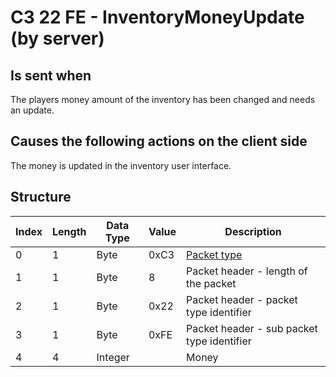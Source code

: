 # C3 22 FE - InventoryMoneyUpdate (by server)

## Is sent when

The players money amount of the inventory has been changed and needs an update.

## Causes the following actions on the client side

The money is updated in the inventory user interface.

## Structure

| Index | Length | Data Type | Value | Description |
|-------|--------|-----------|-------|-------------|
| 0 | 1 |   Byte   | 0xC3  | [Packet type](PacketTypes.md) |
| 1 | 1 |    Byte   |   8   | Packet header - length of the packet |
| 2 | 1 |    Byte   | 0x22  | Packet header - packet type identifier |
| 3 | 1 |    Byte   | 0xFE  | Packet header - sub packet type identifier |
| 4 | 4 | Integer |  | Money |